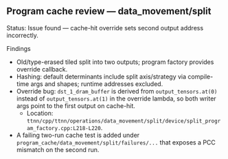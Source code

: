 ## Program cache review — data_movement/split

Status: Issue found — cache-hit override sets second output address incorrectly.

Findings
- Old/type-erased tiled split into two outputs; program factory provides override callback.
- Hashing: default determinants include split axis/strategy via compile-time args and shapes; runtime addresses excluded.
- Override bug: `dst_1_dram_buffer` is derived from `output_tensors.at(0)` instead of `output_tensors.at(1)` in the override lambda, so both writer args point to the first output on cache-hit.
  - Location: `ttnn/cpp/ttnn/operations/data_movement/split/device/split_program_factory.cpp:L218-L220`.
- A failing two-run cache test is added under `program_cache/data_movement/split/failures/...` that exposes a PCC mismatch on the second run.
